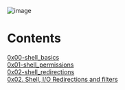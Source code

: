 ![image](https://user-images.githubusercontent.com/92431827/224460301-0a78443a-203a-4ee5-af37-3f91d2d3fd32.png)


# Contents
[0x00-shell_basics](https://github.com/YasminKinawi/alx-system_engineering-devops/blob/master/0x00-shell_basics/README.md)\
[0x01-shell_permissions](https://github.com/YasminKinawi/alx-system_engineering-devops/blob/master/0x01-shell_permissions/README.md)\
[0x02-shell_redirections](https://github.com/YasminKinawi/alx-system_engineering-devops/blob/master/0x02-shell_redirections/README.md)\
[0x02. Shell, I/O Redirections and filters](https://github.com/YasminKinawi/alx-system_engineering-devops/blob/master/0x03-shell_variables_expansions/README.md)
